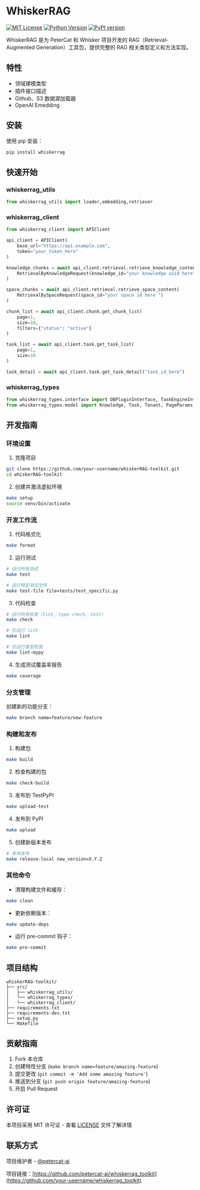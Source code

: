 # WhiskerRAG

[![MIT License](https://img.shields.io/badge/License-MIT-green.svg)](https://choosealicense.com/licenses/mit/)
[![Python Version](https://img.shields.io/pypi/pyversions/whiskerrag)](https://pypi.org/project/whiskerrag/)
[![PyPI version](https://badge.fury.io/py/whiskerrag.svg)](https://badge.fury.io/py/whiskerrag)

WhiskerRAG 是为 PeterCat 和 Whisker 项目开发的 RAG（Retrieval-Augmented Generation）工具包，提供完整的 RAG 相关类型定义和方法实现。

## 特性

- 领域建模类型
- 插件接口描述
- Github、S3 数据源加载器
- OpenAI Emedding

## 安装

使用 pip 安装：

```bash
pip install whiskerrag
```

## 快速开始

### whiskerrag_utils

```python
from whiskerrag_utils import loader,embedding,retriever
```

### whiskerrag_client

```python
from whiskerrag_client import APIClient

api_client = APIClient(
    base_url="https://api.example.com",
    token="your_token_here"
)

knowledge_chunks = await api_client.retrieval.retrieve_knowledge_content(
    RetrievalByKnowledgeRequest(knowledge_id="your knowledge uuid here")
)

space_chunks = await api_client.retrieval.retrieve_space_content(
    RetrievalBySpaceRequest(space_id="your space id here ")
)

chunk_list = await api_client.chunk.get_chunk_list(
    page=1,
    size=10,
    filters={"status": "active"}
)

task_list = await api_client.task.get_task_list(
    page=1,
    size=10
)

task_detail = await api_client.task.get_task_detail("task_id_here")
```

### whiskerrag_types

```python
from whiskerrag_types.interface import DBPluginInterface, TaskEngineInterface
from whiskerrag_types.model import Knowledge, Task, Tenant, PageParams, PageResponse
```

## 开发指南

### 环境设置

1. 克隆项目

```bash
git clone https://github.com/your-username/whiskerRAG-toolkit.git
cd whiskerRAG-toolkit
```

2. 创建并激活虚拟环境

```bash
make setup
source venv/bin/activate
```

### 开发工作流

1. 代码格式化

```bash
make format
```

2. 运行测试

```bash
# 运行所有测试
make test

# 运行特定测试文件
make test-file file=tests/test_specific.py
```

3. 代码检查

```bash
# 运行所有检查（lint, type check, test）
make check

# 仅运行 lint
make lint

# 仅运行类型检查
make lint-mypy
```

4. 生成测试覆盖率报告

```bash
make coverage
```

### 分支管理

创建新的功能分支：

```bash
make branch name=feature/new-feature
```

### 构建和发布

1. 构建包

```bash
make build
```

2. 检查构建的包

```bash
make check-build
```

3. 发布到 TestPyPI

```bash
make upload-test
```

4. 发布到 PyPI

```bash
make upload
```

5. 创建新版本发布

```bash
# 本地发布
make release-local new_version=X.Y.Z
```

### 其他命令

- 清理构建文件和缓存：

```bash
make clean
```

- 更新依赖版本：

```bash
make update-deps
```

- 运行 pre-commit 钩子：

```bash
make pre-commit
```

## 项目结构

```
whiskerRAG-toolkit/
├── src/
│   ├── whiskerrag_utils/
│   └── whiskerrag_types/
│   └── whiskerrag_client/
├── requirements.txt
├── requirements-dev.txt
├── setup.py
└── Makefile
```

## 贡献指南

1. Fork 本仓库
2. 创建特性分支 (`make branch name=feature/amazing-feature`)
3. 提交更改 (`git commit -m 'Add some amazing feature'`)
4. 推送到分支 (`git push origin feature/amazing-feature`)
5. 开启 Pull Request

## 许可证

本项目采用 MIT 许可证 - 查看 [LICENSE](LICENSE) 文件了解详情

## 联系方式

项目维护者 - [@petercat-ai](https://github.com/petercat-ai)

项目链接：[https://github.com/petercat-ai/whiskerrag_toolkit](https://github.com/your-username/whiskerrag_toolkit)
